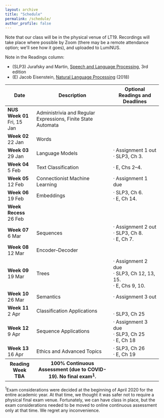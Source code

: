 ```yaml
---
layout: archive
title: "Schedule"
permalink: /schedule/
author_profile: false
---
```


Note that our class will be in the physical venue of LT19.  Recordings will take place where possible by Zoom (there may be a remote attendance option; we'll see how it goes), and uploaded to LumiNUS.

Note in the Readings column:
* (SLP3) Jurafsky and Martin, <A href="https://web.stanford.edu/~jurafsky/slp3/">Speech and Language Processing</a>, 3rd edition
* (E) Jacob Eisenstein, <a href="https://github.com/jacobeisenstein/gt-nlp-class/blob/master/notes/eisenstein-nlp-notes.pdf">Natural Language Processing</a> (2018)

<table class="table table-striped">
<thead class="thead-inverse"><tr><th>Date</th><th>Description</th><th>Optional Readings and Deadlines</th></tr></thead>
<tbody>
<tr>
  <td><b>NUS Week 01</b><br />Fri, 15 Jan
  </td>
  <td>Administrivia and Regular Expressions, Finite State Automata</td>
  <td>
  </td>
</tr>
<tr>
  <td><b>Week 02</b><br />22 Jan
  </td>
  <td>
    Words
  </td>
  <td>
  </td>
</tr>
<tr>
  <td><b>Week 03</b><br />29 Jan
  </td>
  <td>
    Language Models
  </td>
  <td>· Assignment 1 out
    <BR/>· SLP3, Ch 3.
  </td>
</tr>
<tr>
  <td><b>Week 04</b><br />5 Feb
  </td>
  <td>Text Classification
  </td> 
  <td>· E, Chs 2–4.    
  </td>
</tr>
<tr>
  <td><b>Week 05</b><br />12 Feb
  </td>
  <td>Connectionist Machine Learning
  </td>
  <td>· Assignment 1 due
  </td>
</tr>
<tr>
  <td><b>Week 06</b><br />19 Feb
  </td>
  <td>Embeddings
  </td>
  <td>· SLP3, Ch 6.
    <BR/>· E, Ch 14.
  </td>
</tr>
<tr>
  <td><b>Week Recess</b><br />26 Feb
  </td>
  <td>
  </td>
  <td>
  </td>
</tr>
<tr>
  <td><b>Week 07</b><br />6 Mar
  </td>
  <td>Sequences
  </td>
  <td>· Assignment 2 out
    <br/>· SLP3, Ch 8.
    <br/>· E, Ch 7.
  </td>
</tr>
<tr>
  <td><b>Week 08</b><br />12 Mar
  </td>
  <td>Encoder–Decoder
  </td>
  <td>
  </td>
</tr>
<tr>
  <td><b>Week 09</b><br />19 Mar
  </td>
  <td>Trees
  </td>
    <td>· Assignment 2 due
      <br/>· SLP3, Ch 12, 13, 15.
    <br/>· E, Chs 9, 10.
  </td>
</tr>
<tr>
  <td><b>Week 10</b><br />26 Mar
  </td>
  <td>Semantics
  </td>
  <td>· Assignment 3 out
  </td>
</tr>
<tr>
  <td><b>Week 11</b><br />2 Apr
  </td>
  <td>Classification Applications
  </td>
  <td>
    <br/>· SLP3, Ch 25
  </td>
</tr>
<tr>
  <td><b>Week 12</b><br />9 Apr
  </td>
  <td>Sequence Applications
  </td>
  <td>· Assignment 3 due
    <br/>· SLP3, Ch 25
    <br/>· E, Ch 18
  </td>
</tr>
<tr>
  <td><b>Week 13</b><br />16 Apr
  </td>
  <td>Ethics and Advanced Topics
  </td>
  <td>· SLP3, Ch 26
    <br/>· E, Ch 19
  </td>
</tr>
<tr>
  <th><b>Reading Week</b><br />TBA
  </th>
  <th>100% Continuous Assessment (due to COVID-19).  No final exam<sup>1</sup>.
  </th>
  <th>
  </th>
</tr>
</tbody></table>

<p><sup>1</sup>Exam considerations were decided at the beginning of April 2020 for the entire academic year.  At that time, we thought it was safer not to require a physical final exam venue.  Fortunately, we can have class in place, but the exam considerations needed to be moved to online continuous assessment only at that time.  We regret any inconvenience.
